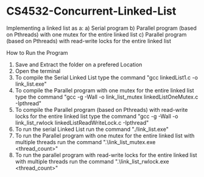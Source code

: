 # CS4532-Concurrent-Linked-List
Implementing a linked list as a:
a) Serial program
b) Parallel program (based on Pthreads) with one mutex for the entire linked list
c) Parallel program (based on Pthreads) with read-write locks for the entire linked list


How to Run the Program

1) Save and Extract the folder on a prefered Location
2) Open the terminal
3) To compile the Serial Linked List type the command "gcc linkedList1.c -o link_list.exe"
4) To compile the Parallel program with one mutex for the entire linked list type the command "gcc -g -Wall -o link_list_mutex linkedListOneMutex.c -Ipthread"
5) To compile the Parallel program (based on Pthreads) with read-write locks for the entire linked list type the command "gcc -g -Wall -o link_list_rwlock linkedListReadWriteLock.c -Ipthread"
6) To run the serial Linked List run the command "./link_list.exe"
7) To run the Parallel program with one mutex for the entire linked list with multiple threads run the command ".\link_list_mutex.exe <thread_count>"
8) To run the parallel program with read-write locks for the entire linked list with multiple threads run the command ".\link_list_rwlock.exe <thread_count>"
